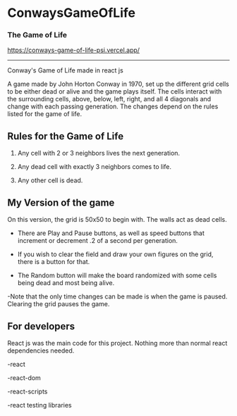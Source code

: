 # ConwaysGameOfLife

### The Game of Life

https://conways-game-of-life-psi.vercel.app/

---

Conway's Game of Life made in react js

A game made by John Horton Conway in 1970, set up the different grid cells to be either dead or alive and the game plays itself. The cells interact with the surrounding cells, above, below, left, right, and all 4 diagonals and change with each passing generation. The changes depend on the rules listed for the game of life.

## Rules for the Game of Life

1. Any cell with 2 or 3 neighbors lives the next generation.

2. Any dead cell with exactly 3 neighbors comes to life.

3. Any other cell is dead.

## My Version of the game

On this version, the grid is 50x50 to begin with. The walls act as dead cells.

-   There are Play and Pause buttons, as well as speed buttons that increment or decrement .2 of a second per generation.
-   If you wish to clear the field and draw your own figures on the grid, there is a button for that.

-   The Random button will make the board randomized with some cells being dead and most being alive.

-Note that the only time changes can be made is when the game is paused. Clearing the grid pauses the game.

## For developers

React js was the main code for this project. Nothing more than normal react dependencies needed.

-react

-react-dom

-react-scripts

-react testing libraries
